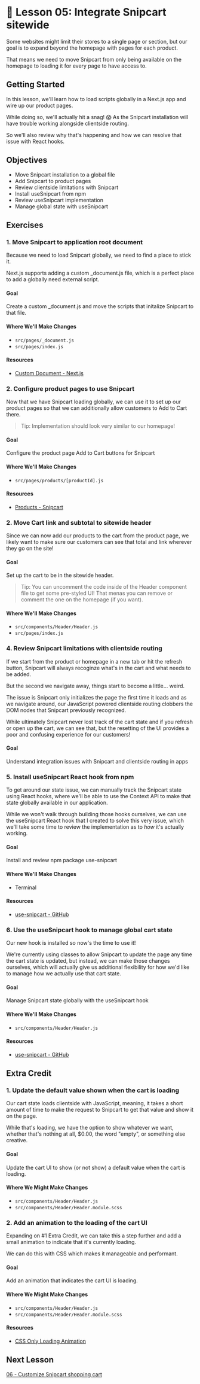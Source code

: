# 📓 Lesson 05: Integrate Snipcart sitewide

Some websites might limit their stores to a single page or section, but our goal is to expand beyond the homepage with pages for each product.

That means we need to move Snipcart from only being available on the homepage to loading it for every page to have access to.

## Getting Started

In this lesson, we'll learn how to load scripts globally in a Next.js app and wire up our product pages.

While doing so, we'll actually hit a snag! 😱 As the Snipcart installation will have trouble working alongside clientside routing.

So we'll also review why that's happening and how we can resolve that issue with React hooks.

## Objectives
* Move Snipcart installation to a global file
* Add Snipcart to product pages
* Review clientside limitations with Snipcart
* Install useSnipcart from npm
* Review useSnipcart implementation
* Manage global state with useSnipcart

## Exercises

### 1. Move Snipcart to application root document

Because we need to load Snipcart globally, we need to find a place to stick it.

Next.js supports adding a custom \_document.js file, which is a perfect place to add a globally need external script.

#### Goal

Create a custom \_document.js and move the scripts that initalize Snipcart to that file.

#### Where We'll Make Changes
* `src/pages/_document.js`
* `src/pages/index.js`

#### Resources
* [Custom Document - Next.js](https://nextjs.org/docs/advanced-features/custom-document)

### 2. Configure product pages to use Snipcart

Now that we have Snipcart loading globally, we can use it to set up our product pages so that we can additionally allow customers to Add to Cart there.

> Tip: Implementation should look very similar to our homepage!

#### Goal

Configure the product page Add to Cart buttons for Snipcart

#### Where We'll Make Changes
* `src/pages/products/[productId].js`

#### Resources
* [Products - Snipcart](https://docs.snipcart.com/v3/setup/products)

### 2. Move Cart link and subtotal to sitewide header

Since we can now add our products to the cart from the product page, we likely want to make sure our customers can see that total and link wherever they go on the site!

#### Goal

Set up the cart to be in the sitewide header.

> Tip: You can uncomment the code inside of the Header component file to get some pre-styled UI! That menas you can remove or comment the one on the homepage (if you want).

#### Where We'll Make Changes
* `src/components/Header/Header.js`
* `src/pages/index.js`

### 4. Review Snipcart limitations with clientside routing

If we start from the product or homepage in a new tab or hit the refresh button, Snipcart will always recoginze what's in the cart and what needs to be added.

But the second we navigate away, things start to become a little... weird.

The issue is Snipcart only initializes the page the first time it loads and as we navigate around, our JavaScript powered clientside routing clobbers the DOM nodes  that Snipcart previously recognized.

While ultimately Snipcart never lost track of the cart state and if you refresh or open up the cart, we can see that, but the resetting of the UI provides a poor and confusing experience for our customers!

#### Goal

Understand integration issues with Snipcart and clientside routing in apps

### 5. Install useSnipcart React hook from npm

To get around our state issue, we can manually track the Snipcart state using React hooks, where we'll be able to use the Context API to make that state globally available in our application.

While we won't walk through building those hooks ourselves, we can use the useSnipcart React hook that I created to solve this very issue, which we'll take some time to review the implementation as to _how_ it's actually working.

#### Goal

Install and review npm package use-snipcart

#### Where We'll Make Changes
* Terminal

#### Resources
* [use-snipcart - GitHub](https://github.com/colbyfayock/use-snipcart)

### 6. Use the useSnipcart hook to manage global cart state

Our new hook is installed so now's the time to use it!

We're currently using classes to allow Snipcart to update the page any time the cart state is updated, but instead, we can make those changes ourselves, which will actually give us additional flexibility for how we'd like to manage how we actually use that cart state.

#### Goal

Manage Snipcart state globally with the useSnipcart hook

#### Where We'll Make Changes
* `src/components/Header/Header.js`

#### Resources
* [use-snipcart - GitHub](https://github.com/colbyfayock/use-snipcart)

## Extra Credit

### 1. Update the default value shown when the cart is loading

Our cart state loads clientside with JavaScript, meaning, it takes a short amount of time to make the request to Snipcart to get that value and show it on the page.

While that's loading, we have the option to show whatever we want, whether that's nothing at all, $0.00, the word "empty", or something else creative.

#### Goal

Update the cart UI to show (or not show) a default value when the cart is loading.

#### Where We Might Make Changes
* `src/components/Header/Header.js`
* `src/components/Header/Header.module.scss`

### 2. Add an animation to the loading of the cart UI

Expanding on #1 Extra Credit, we can take this a step further and add a small animation to indicate that it's currently loading.

We can do this with CSS which makes it manageable and performant.

#### Goal

Add an animation that indicates the cart UI is loading.

#### Where We Might Make Changes
* `src/components/Header/Header.js`
* `src/components/Header/Header.module.scss`

#### Resources
* [CSS Only Loading Animation](https://codepen.io/colbyfayock/pen/aKKoJP)

## Next Lesson

[06 - Customize Snipcart shopping cart](https://github.com/colbyfayock/hyper-bros-trading-workshop-github-universe/blob/main/lessons/06%20-%20Customize%20Snipcart%20shopping%20cart.md)
